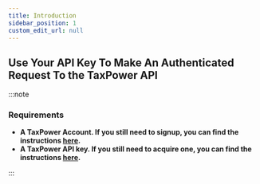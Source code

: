 ```yaml
---
title: Introduction
sidebar_position: 1
custom_edit_url: null
---
```


## Use Your API Key To Make An Authenticated Request To the TaxPower API

:::note

### Requirements

 - **A TaxPower Account. If you still need to signup, you can find the instructions [here](../account-setup).**
 - **A TaxPower API key. If you still need to acquire one, you can find the instructions [here](../generate-api-key).** 

:::

